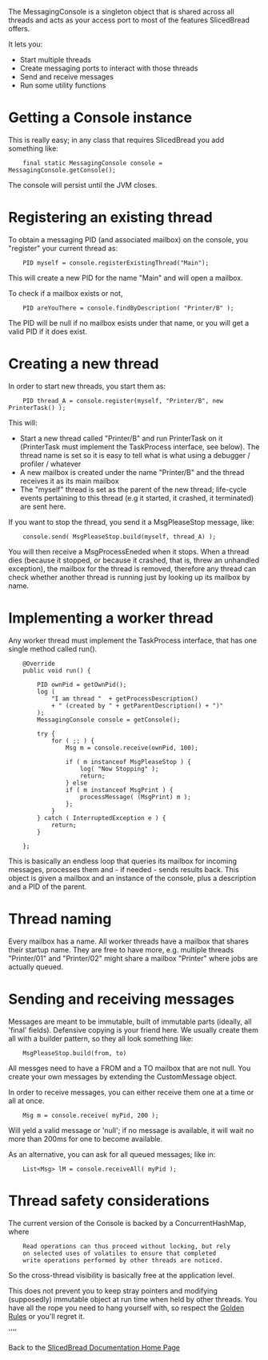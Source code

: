 
The MessagingConsole is a singleton object that is shared across all threads 
and acts as your access port to most of the features SlicedBread offers.

It lets you:

* Start multiple threads
* Create messaging ports to interact with those threads
* Send and receive messages 
* Run some utility functions

Getting a Console instance
==========================

This is really easy; in any class that requires SlicedBread you add something like:


        final static MessagingConsole console = MessagingConsole.getConsole();

The console will persist until the JVM closes.


Registering an existing thread
==============================

To obtain a messaging PID (and associated mailbox) on the console, you "register"
your current thread as:


        PID myself = console.registerExistingThread("Main");


This will create a new PID for the name "Main" and will open a mailbox.

To check if a mailbox exists or not, 


        PID areYouThere = console.findByDescription( "Printer/B" );


The PID will be null if no mailbox esists under that name, or you will get a valid PID 
if it does exist. 

Creating a new thread
=====================

In order to start new threads, you start them as:


        PID thread_A = console.register(myself, "Printer/B", new PrinterTask() );


This will:

* Start a new thread called "Printer/B" and run PrinterTask on it (PrinterTask must implement the 
  TaskProcess interface, see below). The thread name is set so it is easy to tell what is what using
  a debugger / profiler / whatever
* A new mailbox is created under the name "Printer/B" and the thread receives it as its main mailbox
* The "myself" thread is set as the parent of the new thread; life-cycle events pertaining to this 
  thread (e.g it started, it crashed, it terminated) are sent here.

If you want to stop the thread, you send it a MsgPleaseStop message, like:


        console.send( MsgPleaseStop.build(myself, thread_A) );


You will then receive a MsgProcessEneded when it stops. When a thread dies (because it stopped, or because 
it crashed, that is, threw an unhandled exception), the mailbox for the thread is removed, therefore any
thread can check whether another thread is running just by looking up its mailbox by name.  

Implementing a worker thread
============================

Any worker thread must implement the TaskProcess interface, that has one single method called run().


        @Override
        public void run() {

            PID ownPid = getOwnPid();
            log (
                "I am thread "  + getProcessDescription()
                + " (created by " + getParentDescription() + ")"
            );
            MessagingConsole console = getConsole();

            try {
                for ( ;; ) {
                    Msg m = console.receive(ownPid, 100);

                    if ( m instanceof MsgPleaseStop ) {
                        log( "Now Stopping" );
                        return;
                    } else
                    if ( m instanceof MsgPrint ) {
                        processMessage( (MsgPrint) m );
                    };
                }
            } catch ( InterruptedException e ) {
                return;
            }

        };


This is basically an endless loop that queries its mailbox for incoming messages, processes them
and  - if needed - sends results back. This object is given a mailbox and an instance of 
the console, plus a description and a PID of the parent.


Thread naming
=============

Every mailbox has a name. All worker threads have a mailbox that shares their startup name. They are free 
to have more, e.g. multiple threads "Printer/01" and "Printer/02" might share a mailbox "Printer" where 
jobs are actually queued. 

Sending and receiving messages
==============================

Messages are meant to be immutable, built of immutable parts (ideally, all 'final' fields). 
Defensive copying is your friend here. We usually create them all with a builder pattern, 
so they all look something like:


        MsgPleaseStop.build(from, to)


All messges need to have a FROM and a TO mailbox that are not null. You create your own messages by 
extending the CustomMessage object.


In order to receive messages, you can either receive them one at a time or all at once.


        Msg m = console.receive( myPid, 200 );


Will yeld a valid message or 'null'; if no message is available, it will wait no more than 200ms for 
one to become available.  

As an alternative, you can ask for all queued messages; like in:


        List<Msg> lM = console.receiveAll( myPid ); 

Thread safety considerations
============================

The current version of the Console is backed by a ConcurrentHashMap, where

        Read operations can thus proceed without locking, but rely
        on selected uses of volatiles to ensure that completed
        write operations performed by other threads are noticed. 


So the cross-thread visibility is basically free at the application level. 

This does not prevent you to keep stray pointers and modifying (supposedly) immutable 
object at run time when held by other threads. You have all the rope you need to hang 
yourself with, so respect the [Golden Rules](Golden-rules.md) or you'll regret it.


''''

Back to the [SlicedBread Documentation Home Page](Home.md)


